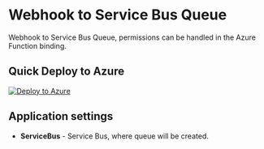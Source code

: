 # Webhook to Service Bus Queue
Webhook to Service Bus Queue, permissions can be handled in the Azure Function binding.

## Quick Deploy to Azure

[![Deploy to Azure](http://azuredeploy.net/deploybutton.svg)](https://azuredeploy.net/)


## Application settings

- **ServiceBus** - Service Bus, where queue will be created.